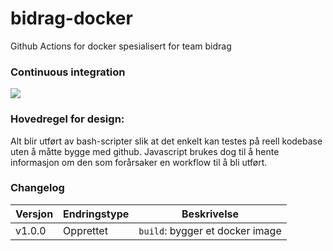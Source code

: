 # bidrag-docker
Github Actions for docker spesialisert for team bidrag

### Continuous integration
![](https://github.com/navikt/bidrag-docker/workflows/build%20actions/badge.svg)

### Hovedregel for design:
Alt blir utført av bash-scripter slik at det enkelt kan testes på reell kodebase uten å måtte bygge med
github. Javascript brukes dog til å hente informasjon om den som forårsaker en workflow til å bli utført.

### Changelog

Versjon | Endringstype | Beskrivelse
--------|--------------|------------
v1.0.0  | Opprettet    | `build`: bygger et docker image 
